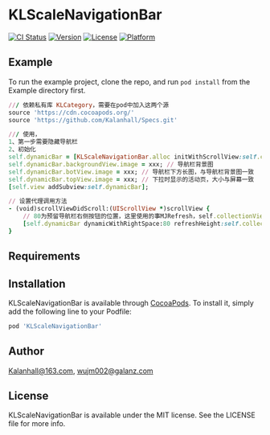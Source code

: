 # KLScaleNavigationBar

[![CI Status](https://img.shields.io/travis/Kalanhall@163.com/KLScaleNavigationBar.svg?style=flat)](https://travis-ci.org/Kalanhall@163.com/KLScaleNavigationBar)
[![Version](https://img.shields.io/cocoapods/v/KLScaleNavigationBar.svg?style=flat)](https://cocoapods.org/pods/KLScaleNavigationBar)
[![License](https://img.shields.io/cocoapods/l/KLScaleNavigationBar.svg?style=flat)](https://cocoapods.org/pods/KLScaleNavigationBar)
[![Platform](https://img.shields.io/cocoapods/p/KLScaleNavigationBar.svg?style=flat)](https://cocoapods.org/pods/KLScaleNavigationBar)

## Example

To run the example project, clone the repo, and run `pod install` from the Example directory first.
```ruby
/// 依赖私有库 KLCategory，需要在pod中加入这两个源
source 'https://cdn.cocoapods.org/'
source 'https://github.com/Kalanhall/Specs.git'

/// 使用，
1、第一步需要隐藏导航栏
2、初始化
self.dynamicBar = [KLScaleNavigationBar.alloc initWithScrollView:self.collectionView];
self.dynamicBar.backgroundView.image = xxx; // 导航栏背景图
self.dynamicBar.botView.image = xxx; // 导航栏下方长图，与导航栏背景图一致
self.dynamicBar.topView.image = xxx; // 下拉时显示的活动页，大小与屏幕一致
[self.view addSubview:self.dynamicBar];

// 设置代理调用方法
- (void)scrollViewDidScroll:(UIScrollView *)scrollView {
    // 80为预留导航栏右侧按钮的位置，这里使用的事MJRefresh，self.collectionView.mj_header.mj_h 刷新控件的高度
    [self.dynamicBar dynamicWithRightSpace:80 refreshHeight:self.collectionView.mj_header.mj_h];
}

```

## Requirements

## Installation

KLScaleNavigationBar is available through [CocoaPods](https://cocoapods.org). To install
it, simply add the following line to your Podfile:

```ruby
pod 'KLScaleNavigationBar'
```

## Author

Kalanhall@163.com, wujm002@galanz.com

## License

KLScaleNavigationBar is available under the MIT license. See the LICENSE file for more info.
